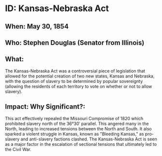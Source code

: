 # ID: Kansas-Nebraska Act 
## When: May 30, 1854
## Who: Stephen Douglas (Senator from Illinois) 
## What: 
The Kansas-Nebraska Act was a controversial piece of legislation that allowed for the potential creation of two new states, Kansas and Nebraska, with the question of slavery to be determined by popular sovereignty (allowing the residents of each territory to vote on whether or not to allow slavery). 
## Impact: Why Significant?: 
This act effectively repealed the Missouri Compromise of 1820 which prohibited slavery north of the 36°30′ parallel. This angered many in the North, leading to increased tensions between the North and South. It also sparked a violent struggle in Kansas, known as "Bleeding Kansas," as pro-slavery and anti-slavery factions clashed. The Kansas-Nebraska Act is seen as a major factor in the escalation of sectional tensions that ultimately led to the Civil War. 

